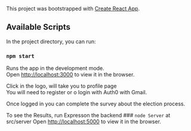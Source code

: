 This project was bootstrapped with [Create React App](https://github.com/facebook/create-react-app).

## Available Scripts

In the project directory, you can run:

### `npm start`

Runs the app in the development mode.<br />
Open [http://localhost:3000](http://localhost:3000) to view it in the browser.

Click in the logo, will take you to profile page<br />
You will need to register or o login with Auth0 with Gmail.

Once logged in you can complete the survey about the election process.

To see the Results, run Expresson the backend ### `node Server` at src/server
Open [http://localhost:5000](http://localhost:5000) to view it in the browser.





